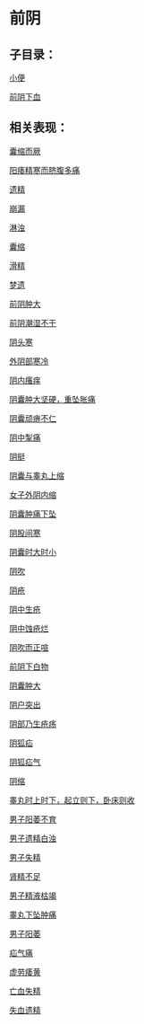 # 前阴## 子目录：[小便](https://zuoye.gmzyh.com/read/biaoxian/cat_小便.md)[前阴下血](https://zuoye.gmzyh.com/read/biaoxian/cat_前阴下血.md)## 相关表现：[囊缩而厥](https://zuoye.gmzyh.com/search?key=囊缩而厥)[阳痿精寒而脐腹多痛](https://zuoye.gmzyh.com/search?key=阳痿精寒而脐腹多痛)[遗精](https://zuoye.gmzyh.com/search?key=遗精)[崩漏](https://zuoye.gmzyh.com/search?key=崩漏)[淋浊](https://zuoye.gmzyh.com/search?key=淋浊)[囊缩](https://zuoye.gmzyh.com/search?key=囊缩)[滑精](https://zuoye.gmzyh.com/search?key=滑精)[梦遗](https://zuoye.gmzyh.com/search?key=梦遗)[前阴肿大](https://zuoye.gmzyh.com/search?key=前阴肿大)[前阴潮湿不干](https://zuoye.gmzyh.com/search?key=前阴潮湿不干)[阴头寒](https://zuoye.gmzyh.com/search?key=阴头寒)[外阴部寒冷](https://zuoye.gmzyh.com/search?key=外阴部寒冷)[阴内瘙痒](https://zuoye.gmzyh.com/search?key=阴内瘙痒)[阴囊肿大坚硬，重坠胀痛](https://zuoye.gmzyh.com/search?key=阴囊肿大坚硬，重坠胀痛)[阴囊顽痹不仁](https://zuoye.gmzyh.com/search?key=阴囊顽痹不仁)[阴中掣痛](https://zuoye.gmzyh.com/search?key=阴中掣痛)[阴挺](https://zuoye.gmzyh.com/search?key=阴挺)[阴囊与睾丸上缩](https://zuoye.gmzyh.com/search?key=阴囊与睾丸上缩)[女子外阴内缩](https://zuoye.gmzyh.com/search?key=女子外阴内缩)[阴囊肿痛下坠](https://zuoye.gmzyh.com/search?key=阴囊肿痛下坠)[阴股间寒](https://zuoye.gmzyh.com/search?key=阴股间寒)[阴囊时大时小](https://zuoye.gmzyh.com/search?key=阴囊时大时小)[阴吹](https://zuoye.gmzyh.com/search?key=阴吹)[阴疮](https://zuoye.gmzyh.com/search?key=阴疮)[阴中生疮](https://zuoye.gmzyh.com/search?key=阴中生疮)[阴中蚀疮烂](https://zuoye.gmzyh.com/search?key=阴中蚀疮烂)[阴吹而正喧](https://zuoye.gmzyh.com/search?key=阴吹而正喧)[前阴下白物](https://zuoye.gmzyh.com/search?key=前阴下白物)[阴囊肿大](https://zuoye.gmzyh.com/search?key=阴囊肿大)[阴户突出](https://zuoye.gmzyh.com/search?key=阴户突出)[阴部乃生疮疡](https://zuoye.gmzyh.com/search?key=阴部乃生疮疡)[阴狐疝](https://zuoye.gmzyh.com/search?key=阴狐疝)[阴狐疝气](https://zuoye.gmzyh.com/search?key=阴狐疝气)[阴缩](https://zuoye.gmzyh.com/search?key=阴缩)[睾丸时上时下，起立则下，卧床则收](https://zuoye.gmzyh.com/search?key=睾丸时上时下，起立则下，卧床则收)[男子阳萎不育](https://zuoye.gmzyh.com/search?key=男子阳萎不育)[男子遗精白浊](https://zuoye.gmzyh.com/search?key=男子遗精白浊)[男子失精](https://zuoye.gmzyh.com/search?key=男子失精)[肾精不足](https://zuoye.gmzyh.com/search?key=肾精不足)[男子精液枯竭](https://zuoye.gmzyh.com/search?key=男子精液枯竭)[睾丸下坠肿痛](https://zuoye.gmzyh.com/search?key=睾丸下坠肿痛)[男子阳萎](https://zuoye.gmzyh.com/search?key=男子阳萎)[疝气痛](https://zuoye.gmzyh.com/search?key=疝气痛)[虚劳痿黄](https://zuoye.gmzyh.com/search?key=虚劳痿黄)[亡血失精](https://zuoye.gmzyh.com/search?key=亡血失精)[失血遗精](https://zuoye.gmzyh.com/search?key=失血遗精)